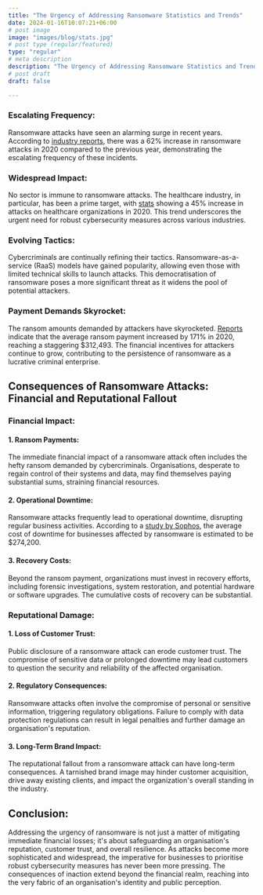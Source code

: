 ```yaml
---
title: "The Urgency of Addressing Ransomware Statistics and Trends"
date: 2024-01-16T10:07:21+06:00
# post image
image: "images/blog/stats.jpg"
# post type (regular/featured)
type: "regular"
# meta description
description: "The Urgency of Addressing Ransomware Statistics and Trends"
# post draft
draft: false

---
```


### Escalating Frequency:
Ransomware attacks have seen an alarming surge in recent years. According to [industry reports](https://www.cybintsolutions.com/cyber-security-facts-stats/), there was a 62% increase in ransomware attacks in 2020 compared to the previous year, demonstrating the escalating frequency of these incidents.

### Widespread Impact:
No sector is immune to ransomware attacks. The healthcare industry, in particular, has been a prime target, with [stats](https://www.healthcareitnews.com/news/hospitals-fall-victim-nationwide-ransomware-attacks) showing a 45% increase in attacks on healthcare organizations in 2020. This trend underscores the urgent need for robust cybersecurity measures across various industries.

### Evolving Tactics:
Cybercriminals are continually refining their tactics. Ransomware-as-a-service (RaaS) models have gained popularity, allowing even those with limited technical skills to launch attacks. This democratisation of ransomware poses a more significant threat as it widens the pool of potential attackers.

### Payment Demands Skyrocket:
The ransom amounts demanded by attackers have skyrocketed. [Reports](https://blog.malwarebytes.com/reports/2021-state-of-malware-report/) indicate that the average ransom payment increased by 171% in 2020, reaching a staggering $312,493. The financial incentives for attackers continue to grow, contributing to the persistence of ransomware as a lucrative criminal enterprise.

## Consequences of Ransomware Attacks: Financial and Reputational Fallout

### Financial Impact:

#### 1. Ransom Payments:
The immediate financial impact of a ransomware attack often includes the hefty ransom demanded by cybercriminals. Organisations, desperate to regain control of their systems and data, may find themselves paying substantial sums, straining financial resources.

#### 2. Operational Downtime:
Ransomware attacks frequently lead to operational downtime, disrupting regular business activities. According to a [study by Sophos](https://www.sophos.com/en-us/medialibrary/PDFs/technical%20papers/sophos-ransomware-attacks-in-2020-and-the-road-ahead-wp.pdf), the average cost of downtime for businesses affected by ransomware is estimated to be $274,200.

#### 3. Recovery Costs:
Beyond the ransom payment, organizations must invest in recovery efforts, including forensic investigations, system restoration, and potential hardware or software upgrades. The cumulative costs of recovery can be substantial.

### Reputational Damage:

#### 1. Loss of Customer Trust:
Public disclosure of a ransomware attack can erode customer trust. The compromise of sensitive data or prolonged downtime may lead customers to question the security and reliability of the affected organisation.

#### 2. Regulatory Consequences:
Ransomware attacks often involve the compromise of personal or sensitive information, triggering regulatory obligations. Failure to comply with data protection regulations can result in legal penalties and further damage an organisation's reputation.

#### 3. Long-Term Brand Impact:
The reputational fallout from a ransomware attack can have long-term consequences. A tarnished brand image may hinder customer acquisition, drive away existing clients, and impact the organization's overall standing in the industry.

## Conclusion:

Addressing the urgency of ransomware is not just a matter of mitigating immediate financial losses; it's about safeguarding an organisation's reputation, customer trust, and overall resilience. As attacks become more sophisticated and widespread, the imperative for businesses to prioritise robust cybersecurity measures has never been more pressing. The consequences of inaction extend beyond the financial realm, reaching into the very fabric of an organisation's identity and public perception.
